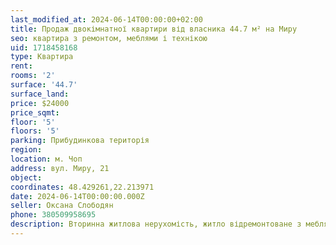 ```yaml
---
last_modified_at: 2024-06-14T00:00:00+02:00
title: Продаж двокімнатної квартири від власника 44.7 м² на Миру
seo: квартира з ремонтом, меблями і технікою
uid: 1718458168
type: Квартира
rent:
rooms: '2'
surface: '44.7'
surface_land:
price: $24000
price_sqmt:
floor: '5'
floors: '5'
parking: Прибудинкова територія
region:
location: м. Чоп
address: вул. Миру, 21
object:
coordinates: 48.429261,22.213971
date: 2024-06-14T00:00:00.000Z
seller: Оксана Слободян
phone: 380509958695
description: Вторинна житлова нерухомість, житло відремонтоване з меблями і технікою, придатне і готове для проживання
---
```

